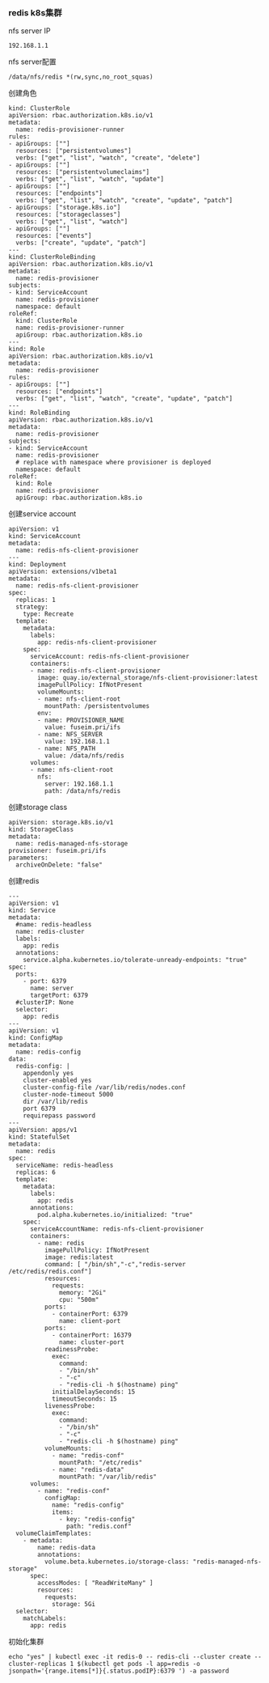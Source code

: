### redis k8s集群

nfs server IP

    192.168.1.1
    
nfs server配置

    /data/nfs/redis *(rw,sync,no_root_squas)

创建角色

    kind: ClusterRole
    apiVersion: rbac.authorization.k8s.io/v1
    metadata:
      name: redis-provisioner-runner
    rules:
    - apiGroups: [""]
      resources: ["persistentvolumes"]
      verbs: ["get", "list", "watch", "create", "delete"]
    - apiGroups: [""]
      resources: ["persistentvolumeclaims"]
      verbs: ["get", "list", "watch", "update"]
    - apiGroups: [""]
      resources: ["endpoints"]
      verbs: ["get", "list", "watch", "create", "update", "patch"]
    - apiGroups: ["storage.k8s.io"]
      resources: ["storageclasses"]
      verbs: ["get", "list", "watch"]
    - apiGroups: [""]
      resources: ["events"]
      verbs: ["create", "update", "patch"]
    ---
    kind: ClusterRoleBinding
    apiVersion: rbac.authorization.k8s.io/v1
    metadata:
      name: redis-provisioner
    subjects:
    - kind: ServiceAccount
      name: redis-provisioner
      namespace: default
    roleRef:
      kind: ClusterRole
      name: redis-provisioner-runner
      apiGroup: rbac.authorization.k8s.io
    ---
    kind: Role
    apiVersion: rbac.authorization.k8s.io/v1
    metadata:
      name: redis-provisioner
    rules:
    - apiGroups: [""]
      resources: ["endpoints"]
      verbs: ["get", "list", "watch", "create", "update", "patch"]
    ---
    kind: RoleBinding
    apiVersion: rbac.authorization.k8s.io/v1
    metadata:
      name: redis-provisioner
    subjects:
    - kind: ServiceAccount
      name: redis-provisioner
      # replace with namespace where provisioner is deployed
      namespace: default
    roleRef:
      kind: Role
      name: redis-provisioner
      apiGroup: rbac.authorization.k8s.io
      
创建service account

    apiVersion: v1
    kind: ServiceAccount
    metadata:
      name: redis-nfs-client-provisioner
    ---
    kind: Deployment
    apiVersion: extensions/v1beta1
    metadata:
      name: redis-nfs-client-provisioner
    spec:
      replicas: 1
      strategy:
        type: Recreate
      template:
        metadata:
          labels:
            app: redis-nfs-client-provisioner
        spec:
          serviceAccount: redis-nfs-client-provisioner
          containers:
          - name: redis-nfs-client-provisioner
            image: quay.io/external_storage/nfs-client-provisioner:latest
            imagePullPolicy: IfNotPresent
            volumeMounts:
            - name: nfs-client-root
              mountPath: /persistentvolumes
            env:
            - name: PROVISIONER_NAME
              value: fuseim.pri/ifs
            - name: NFS_SERVER
              value: 192.168.1.1
            - name: NFS_PATH
              value: /data/nfs/redis
          volumes:
          - name: nfs-client-root
            nfs:
              server: 192.168.1.1
              path: /data/nfs/redis
              
创建storage class

    apiVersion: storage.k8s.io/v1
    kind: StorageClass
    metadata:
      name: redis-managed-nfs-storage
    provisioner: fuseim.pri/ifs
    parameters:
      archiveOnDelete: "false"
      
创建redis

    ---
    apiVersion: v1
    kind: Service
    metadata:
      #name: redis-headless
      name: redis-cluster
      labels:
        app: redis
      annotations:
        service.alpha.kubernetes.io/tolerate-unready-endpoints: "true"
    spec:
      ports:
        - port: 6379
          name: server
          targetPort: 6379
      #clusterIP: None
      selector:
        app: redis
    ---
    apiVersion: v1
    kind: ConfigMap
    metadata:
      name: redis-config
    data:
      redis-config: |
        appendonly yes
        cluster-enabled yes
        cluster-config-file /var/lib/redis/nodes.conf
        cluster-node-timeout 5000
        dir /var/lib/redis
        port 6379
        requirepass password
    ---
    apiVersion: apps/v1
    kind: StatefulSet
    metadata:
      name: redis
    spec:
      serviceName: redis-headless
      replicas: 6
      template:
        metadata:
          labels:
            app: redis
          annotations:
            pod.alpha.kubernetes.io/initialized: "true"
        spec:
          serviceAccountName: redis-nfs-client-provisioner
          containers:
            - name: redis
              imagePullPolicy: IfNotPresent
              image: redis:latest
              command: [ "/bin/sh","-c","redis-server /etc/redis/redis.conf"]
              resources:
                requests:
                  memory: "2Gi"
                  cpu: "500m"
              ports:
                - containerPort: 6379
                  name: client-port
              ports:
                - containerPort: 16379
                  name: cluster-port
              readinessProbe:
                exec:
                  command:
                  - "/bin/sh"
                  - "-c"
                  - "redis-cli -h $(hostname) ping"
                initialDelaySeconds: 15
                timeoutSeconds: 15
              livenessProbe:
                exec:
                  command:
                  - "/bin/sh"
                  - "-c"
                  - "redis-cli -h $(hostname) ping"
              volumeMounts:
                - name: "redis-conf"
                  mountPath: "/etc/redis"
                - name: "redis-data"
                  mountPath: "/var/lib/redis"
          volumes:
            - name: "redis-conf"
              configMap:
                name: "redis-config"
                items:
                  - key: "redis-config"
                    path: "redis.conf"
      volumeClaimTemplates:
        - metadata:
            name: redis-data
            annotations:
              volume.beta.kubernetes.io/storage-class: "redis-managed-nfs-storage"
          spec:
            accessModes: [ "ReadWriteMany" ]
            resources:
              requests:
                storage: 5Gi
      selector:
        matchLabels:
          app: redis
          
初始化集群

    echo "yes" | kubectl exec -it redis-0 -- redis-cli --cluster create --cluster-replicas 1 $(kubectl get pods -l app=redis -o jsonpath='{range.items[*]}{.status.podIP}:6379 ') -a password
    

